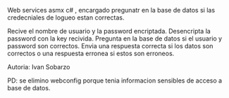 Web services asmx c# , encargado pregunatr en la base de datos si las credecniales de logueo estan correctas.

Recive el nombre de usuario y la password encriptada.
Desencripta la password con la key recivida.
Pregunta en la base de datos si el usuario y password son correctos.
Envia una respuesta correcta si los datos son correctos o una respuesta erronea si estos son erroneos.

Autoria: Ivan Sobarzo

PD: se elimino webconfig porque tenia informacion sensibles de acceso a base de datos.
